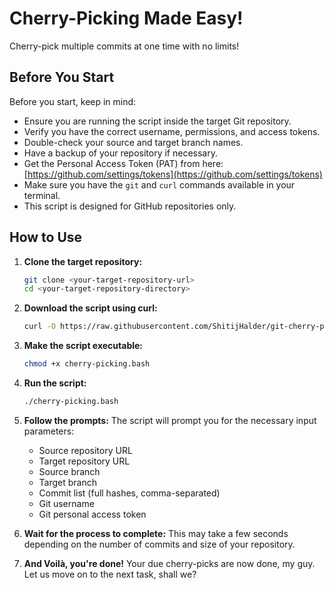 # Cherry-Picking Made Easy!

Cherry-pick multiple commits at one time with no limits!

## Before You Start
Before you start, keep in mind:
- Ensure you are running the script inside the target Git repository.
- Verify you have the correct username, permissions, and access tokens.
- Double-check your source and target branch names.
- Have a backup of your repository if necessary.
- Get the Personal Access Token (PAT) from here: [https://github.com/settings/tokens](https://github.com/settings/tokens)
- Make sure you have the `git` and `curl` commands available in your terminal.
- This script is designed for GitHub repositories only.

## How to Use

1. **Clone the target repository:**
   ```bash
   git clone <your-target-repository-url>
   cd <your-target-repository-directory>
2. **Download the script using curl:**
    ```bash
   curl -O https://raw.githubusercontent.com/ShitijHalder/git-cherry-picking/main/cherry-picking.bash
3. **Make the script executable:**
     ```bash
   chmod +x cherry-picking.bash
4. **Run the script:**  
     ```bash    
     ./cherry-picking.bash
5. **Follow the prompts:**
   The script will prompt you for the necessary input parameters:
   - Source repository URL
   - Target repository URL
   - Source branch
   - Target branch
   - Commit list (full hashes, comma-separated)
   - Git username
   - Git personal access token
6. **Wait for the process to complete:**
      This may take a few seconds depending on the number of commits and size of your repository.

7. **And Voilà, you're done!**
      Your due cherry-picks are now done, my guy. Let us move on to the next task, shall we?  
